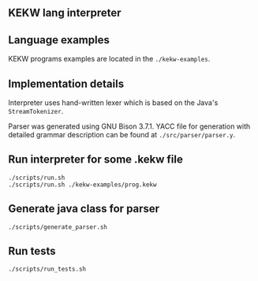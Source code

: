 ## KEKW lang interpreter

## Language examples
KEKW programs examples are located in the `./kekw-examples`.

## Implementation details
Interpreter uses hand-written lexer which is based on the Java's `StreamTokenizer`.

Parser was generated using GNU Bison 3.7.1.
YACC file for generation with detailed grammar description can be found at `./src/parser/parser.y`.

## Run interpreter for some .kekw file
```shell script
./scripts/run.sh
./scripts/run.sh ./kekw-examples/prog.kekw  
```

## Generate java class for parser
```shell script
./scripts/generate_parser.sh
```

## Run tests
```shell script
./scripts/run_tests.sh
```
